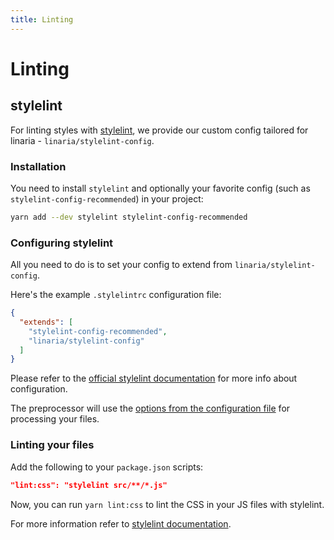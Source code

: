 ```yaml
---
title: Linting
---
```


# Linting

## stylelint

For linting styles with [stylelint](https://stylelint.io/), we provide our custom config tailored for linaria - `linaria/stylelint-config`.

### Installation

You need to install `stylelint` and optionally your favorite config (such as `stylelint-config-recommended`) in your project:

```bash
yarn add --dev stylelint stylelint-config-recommended
```

### Configuring stylelint

All you need to do is to set your config to extend from `linaria/stylelint-config`.

Here's the example `.stylelintrc` configuration file:

```json
{
  "extends": [
    "stylelint-config-recommended",
    "linaria/stylelint-config"
  ]
}
```

Please refer to the [official stylelint documentation](https://stylelint.io/user-guide/configuration/) for more info about configuration.

The preprocessor will use the [options from the configuration file](/docs/CONFIGURATION.md) for processing your files.

### Linting your files

Add the following to your `package.json` scripts:

```json
"lint:css": "stylelint src/**/*.js"
```

Now, you can run `yarn lint:css` to lint the CSS in your JS files with stylelint.

For more information refer to [stylelint documentation](https://stylelint.io/user-guide/cli/).
